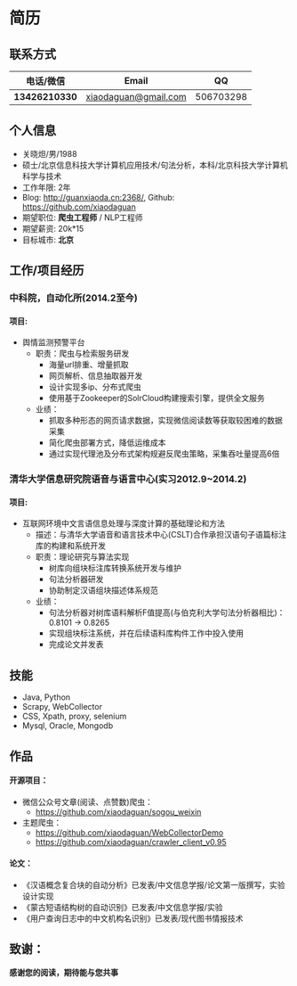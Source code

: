 # 简历
## 联系方式

电话/微信|Email|QQ
---|---|---
**13426210330**  | xiaodaguan@gmail.com  | 506703298


## 个人信息
- 关晓炟/男/1988
- 硕士/北京信息科技大学计算机应用技术/句法分析，本科/北京科技大学计算机科学与技术
- 工作年限: 2年
- Blog: http://guanxiaoda.cn:2368/, Github: https://github.com/xiaodaguan
- 期望职位: **爬虫工程师** / NLP工程师
- 期望薪资: 20k*15
- 目标城市: **北京**

## 工作/项目经历
### 中科院，自动化所(2014.2至今)
#### 项目: 
 * 舆情监测预警平台
 	* 职责：爬虫与检索服务研发
 		* 海量url排重、增量抓取
 		* 网页解析、信息抽取器开发
 		* 设计实现多ip、分布式爬虫
 		* 使用基于Zookeeper的SolrCloud构建搜索引擎，提供全文服务
	* 业绩：
		* 抓取多种形态的网页请求数据，实现微信阅读数等获取较困难的数据采集
		* 简化爬虫部署方式，降低运维成本
		* 通过实现代理池及分布式架构规避反爬虫策略，采集吞吐量提高6倍

 
### 清华大学信息研究院语音与语言中心(实习2012.9~2014.2)
#### 项目:
* 互联网环境中文言语信息处理与深度计算的基础理论和方法
	* 描述：与清华大学语音和语言技术中心(CSLT)合作承担汉语句子语篇标注库的构建和系统开发
	* 职责：理论研究与算法实现
		* 树库向组块标注库转换系统开发与维护
		* 句法分析器研发
		* 协助制定汉语组块描述体系规范
	* 业绩：
		* 句法分析器对树库语料解析F值提高(与伯克利大学句法分析器相比)： 0.8101 -> 0.8265
		* 实现组块标注系统，并在后续语料库构件工作中投入使用
		* 完成论文并发表

## 技能
- Java, Python
- Scrapy, WebCollector
- CSS, Xpath, proxy, selenium
- Mysql, Oracle, Mongodb

## 作品
#### 开源项目：
- 微信公众号文章(阅读、点赞数)爬虫：
	- https://github.com/xiaodaguan/sogou_weixin
- 主题爬虫：
	- https://github.com/xiaodaguan/WebCollectorDemo
	- https://github.com/xiaodaguan/crawler_client_v0.95  

#### 论文：

- 《汉语概念复合块的自动分析》已发表/中文信息学报/论文第一版撰写，实验设计实现
- 《蒙古短语结构树的自动识别》已发表/中文信息学报/实验
- 《用户查询日志中的中文机构名识别》已发表/现代图书情报技术



## 致谢：
**感谢您的阅读，期待能与您共事**



